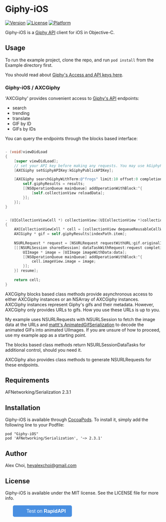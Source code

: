 # Giphy-iOS
<!--- [![CI Status](http://img.shields.io/travis/Alex Choi/AXCGiphy.svg?style=flat)](https://travis-ci.org/Alex Choi/AXCGiphy) --> 
[![Version](https://img.shields.io/cocoapods/v/Giphy-iOS.svg?style=flat)](http://cocoadocs.org/docsets/Giphy-iOS)
[![License](https://img.shields.io/cocoapods/l/Giphy-iOS.svg?style=flat)](http://cocoadocs.org/docsets/Giphy-iOS)
[![Platform](https://img.shields.io/cocoapods/p/Giphy-iOS.svg?style=flat)](http://cocoadocs.org/docsets/Giphy-iOS)

Giphy-iOS is a [Giphy API](https://github.com/Giphy/GiphyAPI) client for iOS in Objective-C.


## Usage

To run the example project, clone the repo, and run `pod install` from the Example directory first.

You should read about [Giphy's Access and API keys here](https://github.com/Giphy/GiphyAPI#access-and-api-keys).

### Giphy-iOS / AXCGiphy
'AXCGiphy' provides convenient access to [Giphy's API](https://github.com/Giphy/GiphyAPI) endpoints:

- search
- trending
- translate
- GIF by ID
- GIFs by IDs

You can query the endpoints through the blocks based interface:


```objective-c

- (void)viewDidLoad
{
    [super viewDidLoad];
	// set your API key before making any requests. You may use kGiphyPublicAPIKey for development.
    [AXCGiphy setGiphyAPIKey:kGiphyPublicAPIKey];

    [AXCGiphy searchGiphyWithTerm:@"frogs" limit:10 offset:0 completion:^(NSArray *results, NSError *error) {
        self.giphyResults = results;
        [[NSOperationQueue mainQueue] addOperationWithBlock:^{
            [self.collectionView reloadData];
        }];
    }];
}


- (UICollectionViewCell *) collectionView:(UICollectionView *)collectionView cellForItemAtIndexPath:(NSIndexPath *)indexPath
{
    AXCCollectionViewCell * cell = [collectionView dequeueReusableCellWithReuseIdentifier:kCollectionViewCellIdentifier forIndexPath:indexPath];
    AXCGiphy * gif = self.giphyResults[indexPath.item];
    
    NSURLRequest * request = [NSURLRequest requestWithURL:gif.originalImage.url];
    [[[NSURLSession sharedSession] dataTaskWithRequest:request completionHandler:^(NSData *data, NSURLResponse *response, NSError *error) {
        UIImage * image = [UIImage imageWithData:data];
        [[NSOperationQueue mainQueue] addOperationWithBlock:^{
            cell.imageView.image = image;
        }];
    }] resume];
    
    return cell;
}

```

AXCGiphy blocks based class methods provide asynchronous access to either AXCGiphy instances or an NSArray of AXCGiphy instances. AXCGiphy instances represent Giphy's gifs and their metadata. However, AXCGiphy only provides URLs to gifs. How you use these URLs is up to you.

My example uses NSURLRequests with NSURLSession to fetch the image data at the URLs and [mattt's AnimatedGifSerialization](https://github.com/mattt/AnimatedGIFImageSerialization) to decode the animated GIFs into animated UIImages. If you are unsure of how to proceed, use my example app as a starting point.

The blocks based class methods return NSURLSessionDataTasks for additional control, should you need it.

AXCGiphy also provides class methods to generate NSURLRequests for these endpoints.



## Requirements

AFNetworking/Serialization 2.3.1


## Installation

Giphy-iOS is available through [CocoaPods](http://cocoapods.org). To install
it, simply add the following line to your Podfile:

    pod "Giphy-iOS"
    pod 'AFNetworking/Serialization', '~> 2.3.1'

## Author

Alex Choi, heyalexchoi@gmail.com

## License

Giphy-iOS is available under the MIT license. See the LICENSE file for more info.

<div style="margin: 25px;">
<a href="https://rapidapi.com/package/Giphy/functions?utm_source=GiphyGitHub&utm_medium=button&utm_content=Vendor_GitHub" style="
    all: initial;
    background-color: #498FE1;
    border-width: 0;
    border-radius: 5px;
    padding: 10px 20px;
    color: white;
    font-family: 'Helvetica';
    font-size: 12pt;
    background-image: url(https://scdn.rapidapi.com/logo-small.png);
    background-size: 25px;
    background-repeat: no-repeat;
    background-position-y: center;
    background-position-x: 10px;
    padding-left: 44px;
    cursor: pointer;">
  Test on <b>RapidAPI</b>
</a>
</div>

